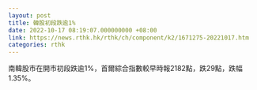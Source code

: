 ```yaml
---
layout: post
title: 韓股初段跌逾1%
date: 2022-10-17 08:19:07.000000000 +08:00
link: https://news.rthk.hk/rthk/ch/component/k2/1671275-20221017.htm
categories: rthk
---
```


南韓股市在開市初段跌逾1%，首爾綜合指數較早時報2182點，跌29點，跌幅1.35%。
